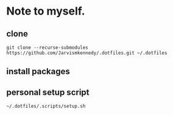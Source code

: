 # Note to myself.

## clone
`git clone --recurse-submodules https://github.com/Jarvismkennedy/.dotfiles.git ~/.dotfiles`

## install packages


## personal setup script
`~/.dotfiles/.scripts/setup.sh`


